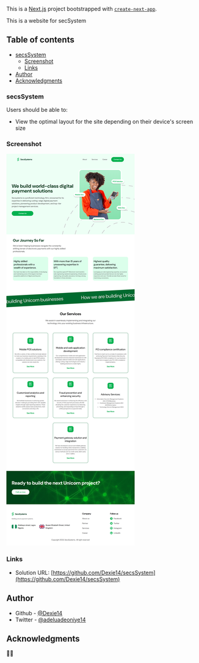 This is a [Next.js](https://nextjs.org/) project bootstrapped with [`create-next-app`](https://github.com/vercel/next.js/tree/canary/packages/create-next-app).

This is a website for secSystem

## Table of contents

- [secsSystem](#secsSystem)
  - [Screenshot](#screenshot)
  - [Links](#links)
- [Author](#author)
- [Acknowledgments](#acknowledgments)


### secsSystem

Users should be able to:

- View the optimal layout for the site depending on their device's screen size

### Screenshot

![](./public/assets/secsystem.png)


### Links

- Solution URL: [https://github.com/Dexie14/secsSystem](https://github.com/Dexie14/secsSystem)



## Author

- Github - [@Dexie14](https://github.com/Dexie14)
- Twitter - [@adeluadeoniye14](https://www.twitter.com/adeluadeoniye14)

## Acknowledgments

🙂🙂
